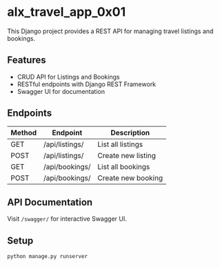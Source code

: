 # alx_travel_app_0x01

This Django project provides a REST API for managing travel listings and bookings.

## Features

- CRUD API for Listings and Bookings
- RESTful endpoints with Django REST Framework
- Swagger UI for documentation

## Endpoints

| Method | Endpoint            | Description              |
|--------|---------------------|--------------------------|
| GET    | /api/listings/      | List all listings        |
| POST   | /api/listings/      | Create new listing       |
| GET    | /api/bookings/      | List all bookings        |
| POST   | /api/bookings/      | Create new booking       |

## API Documentation

Visit `/swagger/` for interactive Swagger UI.

## Setup

```bash
python manage.py runserver
